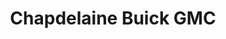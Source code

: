 ---
title: "Chapdelaine Buick GMC"
url: /lunenburg/chapdelaine-buick-gmc-massachusetts-avenue/
shop: car
---